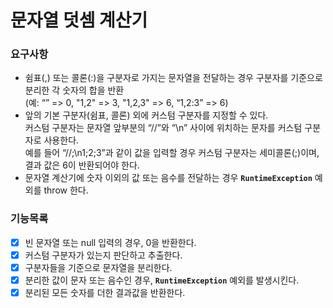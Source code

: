# 문자열 덧셈 계산기
### 요구사항
- 쉼표(,) 또는 콜론(:)을 구분자로 가지는 문자열을 전달하는 경우 구분자를 기준으로 분리한 각 숫자의 합을 반환   
  (예: “” => 0, "1,2" => 3, "1,2,3" => 6, “1,2:3” => 6)
- 앞의 기본 구분자(쉼표, 콜론) 외에 커스텀 구분자를 지정할 수 있다.  
  커스텀 구분자는 문자열 앞부분의 “//”와 “\n” 사이에 위치하는 문자를 커스텀 구분자로 사용한다.   
  예를 들어 “//;\n1;2;3”과 같이 값을 입력할 경우 커스텀 구분자는 세미콜론(;)이며, 결과 값은 6이 반환되어야 한다.
- 문자열 계산기에 숫자 이외의 값 또는 음수를 전달하는 경우 **`RuntimeException`** 예외를 throw 한다.

### 기능목록
- [x]  빈 문자열 또는 null 입력의 경우, 0을 반환한다.
- [x]  커스텀 구분자가 있는지 판단하고 추출한다.
- [x]  구분자들을 기준으로 문자열을 분리한다.
- [x]  분리한 값이 문자 또는 음수인 경우, **`RuntimeException`** 예외를 발생시킨다.
- [x]  분리된 모든 숫자를 더한 결과값을 반환한다.